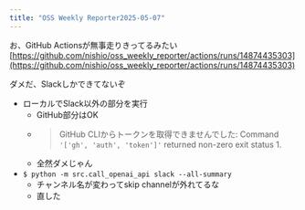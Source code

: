 ```yaml
---
title: "OSS Weekly Reporter2025-05-07"
---
```


お、GitHub Actionsが無事走りきってるみたい
[https://github.com/nishio/oss_weekly_reporter/actions/runs/14874435303](https://github.com/nishio/oss_weekly_reporter/actions/runs/14874435303)

ダメだ、Slackしかできてないぞ
- ローカルでSlack以外の部分を実行
    - GitHub部分はOK
    - > GitHub CLIからトークンを取得できませんでした: Command `'['gh', 'auth', 'token']'` returned non-zero exit status 1.
    - 全然ダメじゃん
- `$ python -m src.call_openai_api slack --all-summary`
    - チャンネル名が変わってskip channelが外れてるな
    - 直した


